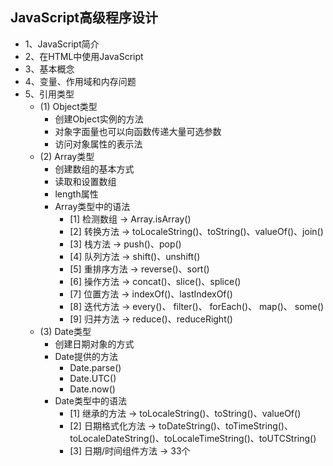 ## JavaScript高级程序设计
- 1、JavaScript简介
- 2、在HTML中使用JavaScript
- 3、基本概念
- 4、变量、作用域和内存问题
- 5、引用类型
  - (1) Object类型
    - 创建Object实例的方法
    - 对象字面量也可以向函数传递大量可选参数
    - 访问对象属性的表示法
  - (2) Array类型
    - 创建数组的基本方式
    - 读取和设置数组
    - length属性
    - Array类型中的语法
      - [1] 检测数组 -> Array.isArray()
      - [2] 转换方法 -> toLocaleString()、toString()、valueOf()、join()
      - [3] 栈方法  -> push()、pop()
      - [4] 队列方法 -> shift()、unshift()
      - [5] 重排序方法 -> reverse()、sort()
      - [6] 操作方法 -> concat()、slice()、splice() 
      - [7] 位置方法 -> indexOf()、lastIndexOf()
      - [8] 迭代方法 -> every()、 filter()、 forEach()、 map()、 some()
      - [9] 归并方法 -> reduce()、reduceRight()
  - (3) Date类型
    - 创建日期对象的方式
    - Date提供的方法
      - Date.parse()
      - Date.UTC()
      - Date.now()
    - Date类型中的语法
      - [1] 继承的方法 -> toLocaleString()、toString()、valueOf()
      - [2] 日期格式化方法 -> toDateString()、toTimeString()、toLocaleDateString()、toLocaleTimeString()、toUTCString()
      - [3] 日期/时间组件方法 -> 33个

